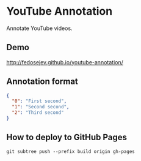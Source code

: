 # YouTube Annotation

Annotate YouTube videos.

## Demo

http://fedosejev.github.io/youtube-annotation/

## Annotation format

```json
{
  "0": "First second",
  "1": "Second second",
  "2": "Third second"
}
```

## How to deploy to GitHub Pages

`git subtree push --prefix build origin gh-pages`

